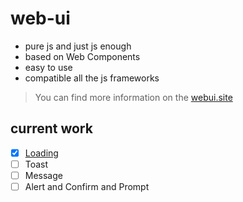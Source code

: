 # web-ui
+ pure js and just js enough
+ based on Web Components
+ easy to use 
+ compatible all the js frameworks

> You can find more information on the [webui.site](https://webui.ste)
## current work
- [x] [Loading](https://github.com/webszy/web-ui/wiki/Components:-Loading)  
- [ ] Toast  
- [ ] Message  
- [ ] Alert and Confirm and Prompt  
